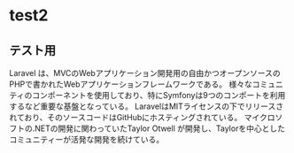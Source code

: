 # test2
## テスト用
Laravel は、MVCのWebアプリケーション開発用の自由かつオープンソースのPHPで書かれたWebアプリケーションフレームワークである。
様々なコミュニティのコンポーネントを使用しており、特にSymfonyは9つのコンポートを利用するなど重要な基盤となっている。
LaravelはMITライセンスの下でリリースされており、そのソースコードはGitHubにホスティングされている。
マイクロソフトの.NETの開発に関わっていたTaylor Otwell が開発し、Taylorを中心としたコミュニティーが活発な開発を続けている。